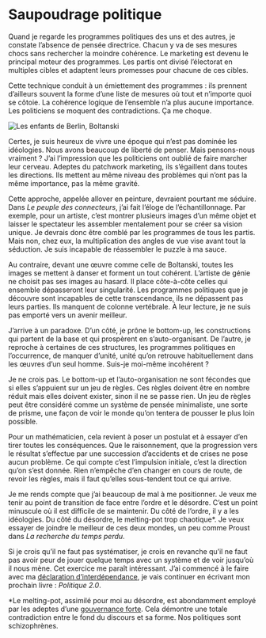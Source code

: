 # Saupoudrage politique

Quand je regarde les programmes politiques des uns et des autres, je constate l’absence de pensée directrice. Chacun y va de ses mesures chocs sans rechercher la moindre cohérence. Le marketing est devenu le principal moteur des programmes. Les partis ont divisé l’électorat en multiples cibles et adaptent leurs promesses pour chacune de ces cibles.

Cette technique conduit à un émiettement des programmes : ils prennent d’ailleurs souvent la forme d’une liste de mesures où tout et n’importe quoi se côtoie. La cohérence logique de l’ensemble n’a plus aucune importance. Les politiciens se moquent des contradictions. Ça me choque.

![Les enfants de Berlin, Boltanski](https://tcrouzet.com/images_tc/boltanski.jpg)

Certes, je suis heureux de vivre une époque qui n’est pas dominée les idéologies. Nous avons beaucoup de liberté de penser. Mais pensons-nous vraiment ? J’ai l’impression que les politiciens ont oublié de faire marcher leur cerveau. Adeptes du patchwork marketing, ils s’égaillent dans toutes les directions. Ils mettent au même niveau des problèmes qui n’ont pas la même importance, pas la même gravité.

Cette approche, appelée allover en peinture, devraient pourtant me séduire. Dans *Le peuple des connecteurs*, j’ai fait l’éloge de l’échantillonnage. Par exemple, pour un artiste, c’est montrer plusieurs images d’un même objet et laisser le spectateur les assembler mentalement pour se créer sa vision unique. Je devrais donc être comblé par les programmes de tous les partis. Mais non, chez eux, la multiplication des angles de vue vise avant tout la séduction. Je suis incapable de réassembler le puzzle à ma sauce.

Au contraire, devant une œuvre comme celle de Boltanski, toutes les images se mettent à danser et forment un tout cohérent. L’artiste de génie ne choisit pas ses images au hasard. Il place côte-à-côte celles qui ensemble dépasseront leur singularité. Les programmes politiques que je découvre sont incapables de cette transcendance, ils ne dépassent pas leurs parties. Ils manquent de colonne vertébrale. À leur lecture, je ne suis pas emporté vers un avenir meilleur.

J’arrive à un paradoxe. D’un côté, je prône le bottom-up, les constructions qui partent de la base et qui prospèrent en s’auto-organisant. De l’autre, je reproche à certaines de ces structures, les programmes politiques en l’occurrence, de manquer d’unité, unité qu’on retrouve habituellement dans les œuvres d’un seul homme. Suis-je moi-même incohérent ?

Je ne crois pas. Le bottom-up et l’auto-organisation ne sont fécondes que si elles s’appuient sur un jeu de règles. Ces règles doivent être en nombre réduit mais elles doivent exister, sinon il ne se passe rien. Un jeu de règles peut être considéré comme un système de pensée minimaliste, une sorte de prisme, une façon de voir le monde qu’on tentera de pousser le plus loin possible.

Pour un mathématicien, cela revient à poser un postulat et à essayer d’en tirer toutes les conséquences. Que le raisonnement, que la progression vers le résultat s’effectue par une succession d’accidents et de crises ne pose aucun problème. Ce qui compte c’est l’impulsion initiale, c’est la direction qu’on s’est donnée. Rien n’empêche d’en changer en cours de route, de revoir les règles, mais il faut qu’elles sous-tendent tout ce qui arrive.

Je me rends compte que j’ai beaucoup de mal à me positionner. Je veux me tenir au point de transition de face entre l’ordre et le désordre. C’est un point minuscule où il est difficile de se maintenir. Du côté de l’ordre, il y a les idéologies. Du côté du désordre, le melting-pot trop chaotique\*. Je veux essayer de joindre le meilleur de ces deux mondes, un peu comme Proust dans *La recherche du temps perdu*.

Si je crois qu’il ne faut pas systématiser, je crois en revanche qu’il ne faut pas avoir peur de jouer quelque temps avec un système et de voir jusqu’où il nous mène. Cet exercice me paraît intéressant. J’ai commencé à le faire avec ma [déclaration d’interdépendance](https://tcrouzet.com/2006/06/27/declaration-d%e2%80%99interdependance/), je vais continuer en écrivant mon prochain livre : *Politique 2.0*.

\*Le melting-pot, assimilé pour moi au désordre, est abondamment employé par les adeptes d’une [gouvernance forte](https://tcrouzet.com/2006/06/28/gouvernance-forte). Cela démontre une totale contradiction entre le fond du discours et sa forme. Nos politiques sont schizophrènes.